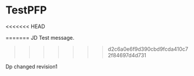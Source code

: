 # TestPFP

<<<<<<< HEAD

=======
JD Test message.
>>>>>>> d2c6a0e6f9d390cbd9fcda410c72f84697d4d731



Dp changed revision1